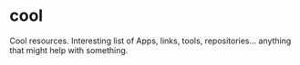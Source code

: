 # cool
Cool resources. Interesting list of Apps, links, tools, repositories... anything that might help with something.
